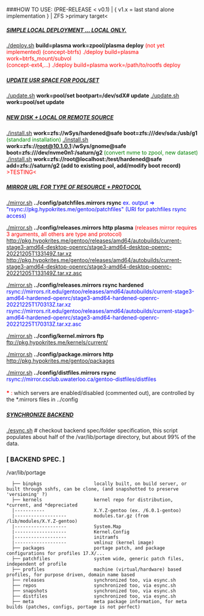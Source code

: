 ###HOW TO USE: (PRE-RELEASE < v0.1) | { v1.x = last stand alone implementation } | ZFS >primary target<
##### <u>SIMPLE LOCAL DEPLOYMENT ... LOCAL ONLY.</u>
  <u>./deploy.sh</u> <b>build=plasma work=zpool/plasma deploy</b>
  <span style="color:red">(not yet implemented) 
  (concept-btrfs) ./deploy build=plasma work=btrfs_mount/subvol\
  (concept-ext4,...) ./deploy build=plasma work=/path/to/rootfs deploy </span>
###
##### <u>UPDATE USR SPACE FOR POOL/SET</u>

  <u>./update.sh</u> <b>work=pool/set bootpart=/dev/sdX# update</b>
  <u>./update.sh</u> <b>work=pool/set update</b>
###
##### <u>NEW DISK + LOCAL OR REMOTE SOURCE</u>

  <u>./install.sh</u> <b>work=zfs://wSys/hardened@safe boot=zfs:///dev/sda:/usb/g1 </b><span style="color:green">(standard installation)</span>
  <u>./install.sh</u> <b>work=zfs://root@10.1.0.1:/wSys/gnome@safe boot=zfs:///dev/nvme0n1:/saturn/g2 </b><span style="color:green">(convert nvme to zpool, new dataset) </span>
  <u>./install.sh</u> <b>work=zfs://root@localhost:/test/hardened@safe add=zfs://saturn/g2 (add to existing pool, add/modify boot record) </b><span style="color:red"> >TESTING< </span>
###
##### <u>MIRROR URL FOR TYPE OF RESOURCE + PROTOCOL </u>
  <u>./mirror.sh</u> <b>../config/patchfiles.mirrors rsync</b>
  <span style="color:blue">ex. output => "rsync://pkg.hypokrites.me/gentoo/patchfiles" (URI for patchfiles rsync access) </span>

  <u>./mirror.sh</u> <b>../config/releases.mirrors http plasma</b> <span style="color:red"> (releases mirror requires 3 arguments, all others are type and protocol)</span>
  <span style="color:blue">http://pkg.hypokrites.me/gentoo/releases/amd64/autobuilds/current-stage3-amd64-desktop-openrc/stage3-amd64-desktop-openrc-20221205T133149Z.tar.xz</span>
  <span style="color:blue">http://pkg.hypokrites.me/gentoo/releases/amd64/autobuilds/current-stage3-amd64-desktop-openrc/stage3-amd64-desktop-openrc-20221205T133149Z.tar.xz.asc</span>

  <u>./mirror.sh</u> <b>../config/releases.mirrors rsync hardened</b>
  <span style="color:blue">rsync://mirrors.rit.edu/gentoo/releases/amd64/autobuilds/current-stage3-amd64-hardened-openrc/stage3-amd64-hardened-openrc-20221225T170313Z.tar.xz</span>
  <span style="color:blue">rsync://mirrors.rit.edu/gentoo/releases/amd64/autobuilds/current-stage3-amd64-hardened-openrc/stage3-amd64-hardened-openrc-20221225T170313Z.tar.xz.asc</span>

  <u>./mirror.sh</u> <b>../config/kernel.mirrors ftp</b>
  <span style="color:blue">ftp://pkg.hypokrites.me/kernels/current/</span>


<u>./mirror.sh</u> <b>../config/package.mirrors http</b>
<span style="color:blue">http://pkg.hypokrites.me/gentoo/packages</span>

<u>./mirror.sh</u> <b>../config/distfiles.mirrors rsync</b>
<span style="color:blue">rsync://mirror.csclub.uwaterloo.ca/gentoo-distfiles/distfiles</span>
####
<span style="color:red"><b>*</b> : </span> which servers are enabled/disabled (commented out), are controlled by the *.mirrors files in ../config

  ###
  ##### <u>SYNCHRONIZE BACKEND</u>

  <u>./esync.sh</u>            # checkout backend spec/folder specification, this script populates about half of the /var/lib/portage directory, but about 99% of the data. 

###
###  [ BACKEND SPEC. ]
  /var/lib/portage 
```
  ├── binpkgs                   locally built, on build server, or built through sshfs, can be clone, (and snapshotted to preserve 'versioning' ?)
  ├── kernels                   kernel repo for distribution, *current, and *depreciated
  |-----------                  X.Y.Z-gentoo (ex. /6.0.1-gentoo)
  |-------------------          modules.tar.gz (from /lib/modules/X.Y.Z-gentoo)
  |-------------------          System.Map
  |-------------------          Kernel.Config
  |-------------------          initramfs
  |-------------------          vmlinuz (kernel image)
  ├── packages                  portage patch, and package configurations for profiles 17.X/...
  ├── patchfiles                system wide, generic patch files, independent of profile
  ├── profiles                  machine (virtual/hardware) based profiles, for purpose driven, domain name based 
  ├── releases                  synchronized too, via esync.sh
  ├── repos                     synchronized too, via esync.sh
  ├── snapshots                 synchronized too, via esync.sh
  ├── distfiles                 synchronized too, via esync.sh
  ├── meta                      meta package information, for meta builds (patches, configs, portage is not perfect)
```
  